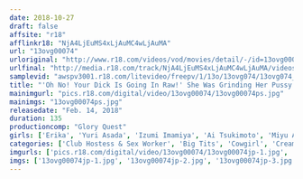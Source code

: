 ```yaml
---
date: 2018-10-27
draft: false
affsite: "r18"
afflinkr18: "NjA4LjEuMS4xLjAuMC4wLjAuMA"
url: "13ovg00074"
urloriginal: "http://www.r18.com/videos/vod/movies/detail/-/id=13ovg00074"
urlfinal: "http://media.r18.com/track/NjA4LjEuMS4xLjAuMC4wLjAuMA/videos/vod/movies/detail/-/id=13ovg00074"
samplevid: "awspv3001.r18.com/litevideo/freepv/1/13o/13ovg074/13ovg074_dmb_w.mp4"
title: "'Oh No! Your Dick Is Going In Raw!' She Was Grinding Her Pussy Against My Cock With Amazing Oil Slathered Technique, And It Got My Dick Rock Hard And Then It Just Slipped Right In! The Rules Were That There Was No Fucking Allowed, But I Had Creampie Raw Footage Sex With 5 Colossal Tits Delivery Health Call Girls"
mainimgurl: "pics.r18.com/digital/video/13ovg00074/13ovg00074ps.jpg"
mainimgs: "13ovg00074ps.jpg"
releasedate: "Feb. 14, 2018"
duration: 135
productioncomp: "Glory Quest"
girls: ['Erika', 'Yuri Asada', 'Izumi Imamiya', 'Ai Tsukimoto', 'Miyu Amano']
categories: ['Club Hostess & Sex Worker', 'Big Tits', 'Cowgirl', 'Creampie', 'Titty Fuck', 'Lotion', 'Hi-Def']
imgurls: ['pics.r18.com/digital/video/13ovg00074/13ovg00074jp-1.jpg', 'pics.r18.com/digital/video/13ovg00074/13ovg00074jp-2.jpg', 'pics.r18.com/digital/video/13ovg00074/13ovg00074jp-3.jpg', 'pics.r18.com/digital/video/13ovg00074/13ovg00074jp-4.jpg', 'pics.r18.com/digital/video/13ovg00074/13ovg00074jp-5.jpg', 'pics.r18.com/digital/video/13ovg00074/13ovg00074jp-6.jpg', 'pics.r18.com/digital/video/13ovg00074/13ovg00074jp-7.jpg', 'pics.r18.com/digital/video/13ovg00074/13ovg00074jp-8.jpg', 'pics.r18.com/digital/video/13ovg00074/13ovg00074jp-9.jpg', 'pics.r18.com/digital/video/13ovg00074/13ovg00074jp-10.jpg', 'pics.r18.com/digital/video/13ovg00074/13ovg00074jp-11.jpg', 'pics.r18.com/digital/video/13ovg00074/13ovg00074jp-12.jpg', 'pics.r18.com/digital/video/13ovg00074/13ovg00074jp-13.jpg', 'pics.r18.com/digital/video/13ovg00074/13ovg00074jp-14.jpg', 'pics.r18.com/digital/video/13ovg00074/13ovg00074jp-15.jpg', 'pics.r18.com/digital/video/13ovg00074/13ovg00074jp-16.jpg', 'pics.r18.com/digital/video/13ovg00074/13ovg00074jp-17.jpg', 'pics.r18.com/digital/video/13ovg00074/13ovg00074jp-18.jpg', 'pics.r18.com/digital/video/13ovg00074/13ovg00074jp-19.jpg', 'pics.r18.com/digital/video/13ovg00074/13ovg00074jp-20.jpg']
imgs: ['13ovg00074jp-1.jpg', '13ovg00074jp-2.jpg', '13ovg00074jp-3.jpg', '13ovg00074jp-4.jpg', '13ovg00074jp-5.jpg', '13ovg00074jp-6.jpg', '13ovg00074jp-7.jpg', '13ovg00074jp-8.jpg', '13ovg00074jp-9.jpg', '13ovg00074jp-10.jpg', '13ovg00074jp-11.jpg', '13ovg00074jp-12.jpg', '13ovg00074jp-13.jpg', '13ovg00074jp-14.jpg', '13ovg00074jp-15.jpg', '13ovg00074jp-16.jpg', '13ovg00074jp-17.jpg', '13ovg00074jp-18.jpg', '13ovg00074jp-19.jpg', '13ovg00074jp-20.jpg']
---
```

